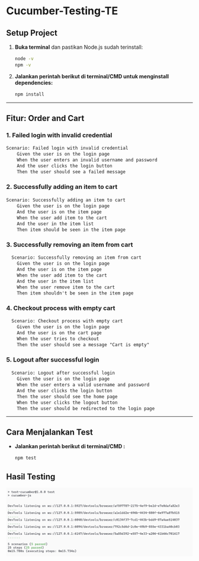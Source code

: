 # Cucumber-Testing-TE

## Setup Project

1. **Buka terminal** dan pastikan Node.js sudah terinstall:
    ```bash
    node -v
    npm -v
    ```
2. **Jalankan perintah berikut di terminal/CMD untuk menginstall dependencies:**
    ```bash
    npm install
    ```

---

## Fitur: Order and Cart

### 1. Failed login with invalid credential
```gherkin
Scenario: Failed login with invalid credential
    Given the user is on the login page
    When the user enters an invalid username and password
    And the user clicks the login button
    Then the user should see a failed message
```

### 2. Successfully adding an item to cart
```gherkin
Scenario: Successfully adding an item to cart
    Given the user is on the login page
    And the user is on the item page
    When the user add item to the cart
    And the user in the item list
    Then item should be seen in the item page
```

### 3. Successfully removing an item from cart
```gherkin
  Scenario: Successfully removing an item from cart
    Given the user is on the login page
    And the user is on the item page
    When the user add item to the cart
    And the user in the item list
    When the user remove item to the cart
    Then item shouldn't be seen in the item page
```

### 4. Checkout process with empty cart
```gherkin
  Scenario: Checkout process with empty cart
    Given the user is on the login page
    And the user is on the cart page
    When the user tries to checkout
    Then the user should see a message "Cart is empty"
```

### 5. Logout after successful login
```gherkin
  Scenario: Logout after successful login
    Given the user is on the login page
    When the user enters a valid username and password
    And the user clicks the login button
    Then the user should see the home page
    When the user clicks the logout button
    Then the user should be redirected to the login page
```
---

## Cara Menjalankan Test
* **Jalankan perintah berikut di terminal/CMD :**
    ```bash
    npm test
    ```


## Hasil Testing
![alt text](image.png)